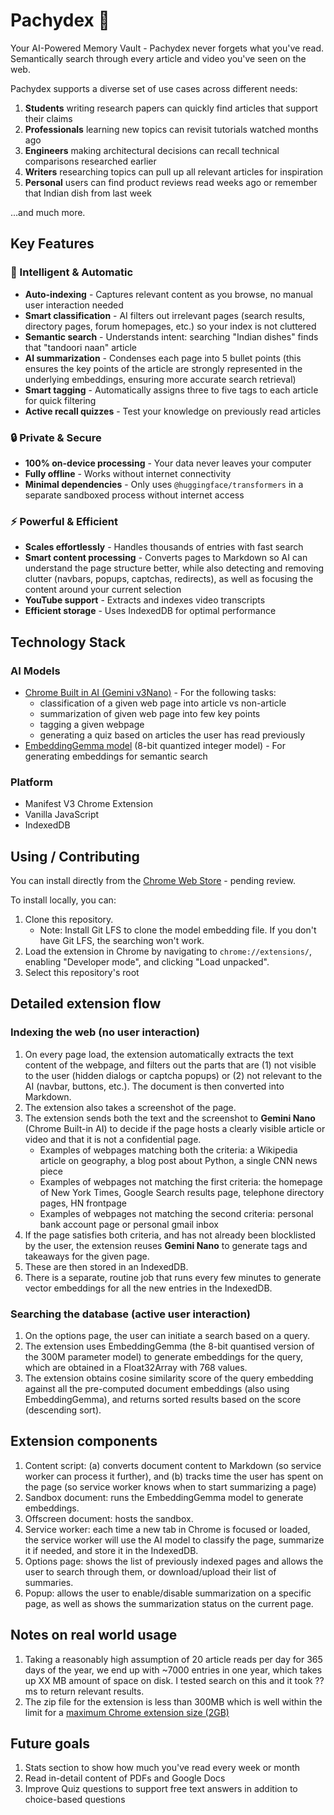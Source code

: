# Pachydex 🐘

Your AI-Powered Memory Vault - Pachydex never forgets what you've read. Semantically search through every article and video you've seen on the web.

Pachydex supports a diverse set of use cases across different needs:

1. **Students** writing research papers can quickly find articles that support their claims
1. **Professionals** learning new topics can revisit tutorials watched months ago
1. **Engineers** making architectural decisions can recall technical comparisons researched earlier
1. **Writers** researching topics can pull up all relevant articles for inspiration
1. **Personal** users can find product reviews read weeks ago or remember that Indian dish from last week

...and much more.

## Key Features

### 🤖 Intelligent & Automatic

- **Auto-indexing** - Captures relevant content as you browse, no manual user interaction needed
- **Smart classification** - AI filters out irrelevant pages (search results, directory pages, forum homepages, etc.) so your index is not cluttered
- **Semantic search** - Understands intent: searching "Indian dishes" finds that "tandoori naan" article
- **AI summarization** - Condenses each page into 5 bullet points (this ensures the key points of the article are strongly represented in the underlying embeddings, ensuring more accurate search retrieval)
- **Smart tagging** - Automatically assigns three to five tags to each article for quick filtering
- **Active recall quizzes** - Test your knowledge on previously read articles

### 🔒 Private & Secure

- **100% on-device processing** - Your data never leaves your computer
- **Fully offline** - Works without internet connectivity
- **Minimal dependencies** - Only uses `@huggingface/transformers` in a separate sandboxed process without internet access

### ⚡ Powerful & Efficient

- **Scales effortlessly** - Handles thousands of entries with fast search
- **Smart content processing** - Converts pages to Markdown so AI can understand the page structure better, while also detecting and removing clutter (navbars, popups, captchas, redirects), as well as focusing the content around your current selection
- **YouTube support** - Extracts and indexes video transcripts
- **Efficient storage** - Uses IndexedDB for optimal performance

## Technology Stack

### AI Models

- [Chrome Built in AI (Gemini v3Nano)](https://developer.chrome.com/docs/ai/prompt-api) - For the following tasks:
  - classification of a given web page into article vs non-article
  - summarization of given web page into few key points
  - tagging a given webpage
  - generating a quiz based on articles the user has read previously
- [EmbeddingGemma model](https://huggingface.co/google/embeddinggemma-300m) (8-bit quantized integer model) - For generating embeddings for semantic search

### Platform

- Manifest V3 Chrome Extension
- Vanilla JavaScript
- IndexedDB

## Using / Contributing

You can install directly from the [Chrome Web Store]() - pending review.

To install locally, you can:

1. Clone this repository.
   - Note: Install Git LFS to clone the model embedding file. If you don't have Git LFS, the searching won't work.
2. Load the extension in Chrome by navigating to `chrome://extensions/`, enabling "Developer mode", and clicking "Load unpacked".
3. Select this repository's root

## Detailed extension flow

### Indexing the web (no user interaction)

1. On every page load, the extension automatically extracts the text content of the webpage, and filters out the parts that are (1) not visible to the user (hidden dialogs or captcha popups) or (2) not relevant to the AI (navbar, buttons, etc.). The document is then converted into Markdown.
2. The extension also takes a screenshot of the page.
3. The extension sends both the text and the screenshot to **Gemini Nano** (Chrome Built-in AI) to decide if the page hosts a clearly visible article or video and that it is not a confidential page.
   - Examples of webpages matching both the criteria: a Wikipedia article on geography, a blog post about Python, a single CNN news piece
   - Examples of webpages not matching the first criteria: the homepage of New York Times, Google Search results page, telephone directory pages, HN frontpage
   - Examples of webpages not matching the second criteria: personal bank account page or personal gmail inbox
4. If the page satisfies both criteria, and has not already been blocklisted by the user, the extension reuses **Gemini Nano** to generate tags and takeaways for the given page.
5. These are then stored in an IndexedDB.
6. There is a separate, routine job that runs every few minutes to generate vector embeddings for all the new entries in the IndexedDB.

### Searching the database (active user interaction)

1. On the options page, the user can initiate a search based on a query.
2. The extension uses EmbeddingGemma (the 8-bit quantised version of the 300M parameter model) to generate embeddings for the query, which are obtained in a Float32Array with 768 values.
3. The extension obtains cosine similarity score of the query embedding against all the pre-computed document embeddings (also using EmbeddingGemma), and returns sorted results based on the score (descending sort).

## Extension components

1. Content script: (a) converts document content to Markdown (so service worker can process it further), and (b) tracks time the user has spent on the page (so service worker knows when to start summarizing a page)
2. Sandbox document: runs the EmbeddingGemma model to generate embeddings.
3. Offscreen document: hosts the sandbox.
4. Service worker: each time a new tab in Chrome is focused or loaded, the service worker will use the AI model to classify the page, summarize it if needed, and store it in the IndexedDB.
5. Options page: shows the list of previously indexed pages and allows the user to search through them, or download/upload their list of summaries.
6. Popup: allows the user to enable/disable summarization on a specific page, as well as shows the summarization status on the current page.

## Notes on real world usage

1. Taking a reasonably high assumption of 20 article reads per day for 365 days of the year, we end up with ~7000 entries in one year, which takes up XX MB amount of space on disk. I tested search on this and it took ??ms to return relevant results.
1. The zip file for the extension is less than 300MB which is well within the limit for a [maximum Chrome extension size (2GB)](https://developer.chrome.com/docs/webstore/publish)

## Future goals

1. Stats section to show how much you've read every week or month
2. Read in-detail content of PDFs and Google Docs
3. Improve Quiz questions to support free text answers in addition to choice-based questions
